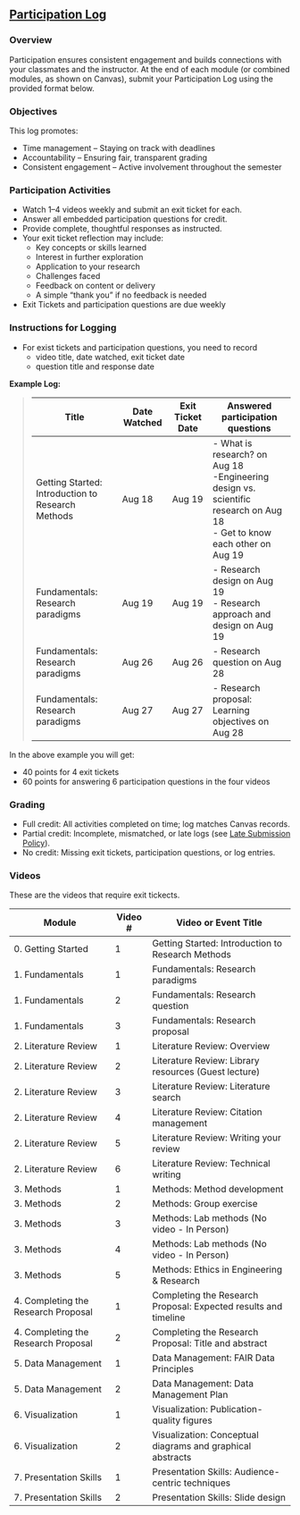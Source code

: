 ## [Participation Log](https://aselshall.github.io/aea/hw/participation)

### Overview

Participation ensures consistent engagement and builds connections with your classmates and the instructor. At the end of each module (or combined modules, as shown on Canvas), submit your Participation Log using the provided format below.

### Objectives

This log promotes:
- Time management – Staying on track with deadlines
- Accountability – Ensuring fair, transparent grading
- Consistent engagement – Active involvement throughout the semester

### Participation Activities

- Watch 1–4 videos weekly and submit an exit ticket for each.
- Answer all embedded participation questions for credit.
- Provide complete, thoughtful responses as instructed.
- Your exit ticket reflection may include:
  - Key concepts or skills learned
  - Interest in further exploration
  - Application to your research
  - Challenges faced
  - Feedback on content or delivery
  - A simple “thank you” if no feedback is needed
- Exit Tickets and participation questions are due weekly


### Instructions for Logging
- For exist tickets and participation questions, you need to record
  - video title, date watched, exit ticket date
  - question title and response date

**Example Log:**

>| Title                                             | Date Watched | Exit Ticket Date | Answered participation questions                 |
>|---------------------------------------------------|--------------|------------------|--------------------------------------------------|
>| Getting Started: Introduction to Research Methods | Aug 18       | Aug 19           | - What is research? on Aug 18 <br>-Engineering design vs. scientific research on Aug 18 <br> - Get to know each other on Aug 19 |
>| Fundamentals: Research paradigms                  | Aug 19       | Aug 19           | - Research design on Aug 19 <br>- Research approach and design on Aug 19                                                 | 
>| Fundamentals: Research paradigms                  | Aug 26       | Aug 26           | - Research question on Aug 28  | 
>| Fundamentals: Research paradigms                  | Aug 27       | Aug 27           | - Research proposal: Learning objectives on Aug 28  | 
>

In the above example you will get: 
- 40 points for 4 exit tickets
- 60 points for answering 6 participation questions in the four videos


### Grading

- Full credit: All activities completed on time; log matches Canvas records.
- Partial credit: Incomplete, mismatched, or late logs (see [Late Submission Policy](https://aselshall.github.io/rm/#late-submission-policy)).
- No credit: Missing exit tickets, participation questions, or log entries.

### Videos
These are the videos that require exit tickects. 

| Module                               | Video # | Video or Event Title                                             |
|--------------------------------------|---------|------------------------------------------------------------------|
| 0. Getting Started                   | 1       | Getting Started: Introduction to Research Methods                |
| 1. Fundamentals                      | 1       | Fundamentals: Research paradigms                                 |
| 1. Fundamentals                      | 2       | Fundamentals: Research question                                  |
| 1. Fundamentals                      | 3       | Fundamentals: Research proposal                                  |
| 2. Literature Review                 | 1       | Literature Review: Overview                                      |
| 2. Literature Review                 | 2       | Literature Review: Library resources (Guest lecture)             |
| 2. Literature Review                 | 3       | Literature Review: Literature search                             |
| 2. Literature Review                 | 4       | Literature Review: Citation management                           |
| 2. Literature Review                 | 5       | Literature Review: Writing your review                           |
| 2. Literature Review                 | 6       | Literature Review: Technical writing                             |
| 3. Methods                           | 1       | Methods: Method development                                      |
| 3. Methods                           | 2       | Methods: Group exercise                                          |
| 3. Methods                           | 3       | Methods: Lab methods (No video - In Person)                      |
| 3. Methods                           | 4       | Methods: Lab methods (No video - In Person)                      |
| 3. Methods                           | 5       | Methods: Ethics in Engineering & Research                        |
| 4. Completing the Research Proposal  | 1       | Completing the Research Proposal: Expected results and timeline  |
| 4. Completing the Research Proposal  | 2       | Completing the Research Proposal: Title and abstract             |
| 5. Data Management                   | 1       | Data Management: FAIR Data Principles                            |
| 5. Data Management                   | 2       | Data Management: Data Management Plan                            |
| 6. Visualization                     | 1       | Visualization: Publication-quality figures                       |
| 6. Visualization                     | 2       | Visualization: Conceptual diagrams and graphical abstracts       |
| 7. Presentation Skills               | 1       | Presentation Skills: Audience-centric techniques                 |
| 7. Presentation Skills               | 2       | Presentation Skills: Slide design                                |
